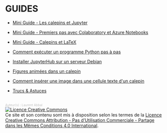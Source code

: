 # GUIDES

* [Mini Guide - Les calepins et Jupyter](/documentation/guides/Mini%20Guide%20%2301%20-%20Les%20calepins%20et%20Jupyter.md)

* [Mini Guide - Premiers pas avec Colaboratory et Azure Notebooks](/documentation/guides/Mini%20Guide%20%2302%20-%20Premiers%20pas%20avec%20Colaboratory%20et%20Azure%20Notebooks.md)

* [Mini Guide - Calepins et LaTeX](/documentation/guides/Mini%20Guide%20-%20Calepins%20et%20LaTeX.ipynb)

* [Comment exécuter un programme Python pas à pas](/documentation/guides/Comment_ex%C3%A9cuter_un_programme_Python_pas_%C3%A0_pas.ipynb)

* [Installer JupyterHub sur un serveur Debian](/documentation/guides/Installer_JupyterHub_sur_un_serveur_Debian.md)

* [Figures animées dans un calepin](/documentation/guides/Figures%20animées%20dans%20un%20calepin.md)

* [Comment insérer une image dans une cellule texte d'un calepin](/documentation/guides/Comment%20insérer%20une%20image%20dans%20une%20cellule%20texte%20d'un%20calepin.md)

* [Trucs & Astuces](/documentation/guides/Trucs%20%26%20Astuces.md)


<br />
<span style="color:silver;font-size:10px;">Auteur(s) : Laurent Abbal</span>
<br />
<a rel="license" href="http://creativecommons.org/licenses/by-nc-sa/4.0/"><img alt="Licence Creative Commons" style="border-width:0" src="https://i.creativecommons.org/l/by-nc-sa/4.0/80x15.png" /></a><br />Ce site et son contenu sont mis à disposition selon les termes de la <a rel="license" href="http://creativecommons.org/licenses/by-nc-sa/4.0/">Licence Creative Commons Attribution - Pas d’Utilisation Commerciale - Partage dans les Mêmes Conditions 4.0 International</a>.

